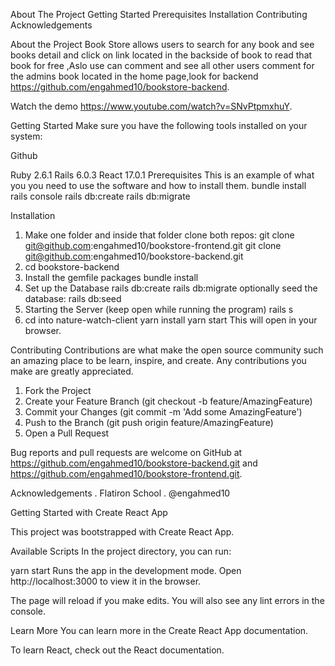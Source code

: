 About The Project
Getting Started
Prerequisites
Installation
Contributing
Acknowledgements


About the Project
Book Store  allows users to search for any book and see books detail  and click on link located  in the  backside of book to read that book for free ,Aslo use can comment and see all other users comment  for the admins book located in the home page,look for backend https://github.com/engahmed10/bookstore-backend.

Watch the demo https://www.youtube.com/watch?v=SNvPtpmxhuY.

Getting Started
Make sure you have the following tools installed on your system:

Github

Ruby 2.6.1
Rails 6.0.3
React 17.0.1
Prerequisites
This is an example of what you you need to use the software and how to install them.
bundle install
rails console
rails db:create
rails db:migrate

Installation
1. Make one folder and inside that folder clone both repos:
git clone git@github.com:engahmed10/bookstore-frontend.git
git clone git@github.com:engahmed10/bookstore-backend.git
2. cd bookstore-backend
3. Install the gemfile packages
bundle install
4. Set up the Database
rails db:create
rails db:migrate
optionally seed the database: rails db:seed
5. Starting the Server (keep open while running the program)
rails s
6. cd into nature-watch-client
yarn install
yarn start
This will open in your browser.

Contributing
Contributions are what make the open source community such an amazing place to be learn, inspire, and create. Any contributions you make are greatly appreciated.

1. Fork the Project
2. Create your Feature Branch (git checkout -b feature/AmazingFeature)
3. Commit your Changes (git commit -m 'Add some AmazingFeature')
4. Push to the Branch (git push origin feature/AmazingFeature)
5. Open a Pull Request

Bug reports and pull requests are welcome on GitHub at https://github.com/engahmed10/bookstore-backend.git and https://github.com/engahmed10/bookstore-frontend.git.


Acknowledgements
. Flatiron School
. @engahmed10

Getting Started with Create React App

This project was bootstrapped with Create React App.

Available Scripts
In the project directory, you can run:

yarn start
Runs the app in the development mode.
Open http://localhost:3000 to view it in the browser.

The page will reload if you make edits.
You will also see any lint errors in the console.

Learn More
You can learn more in the Create React App documentation.

To learn React, check out the React documentation.